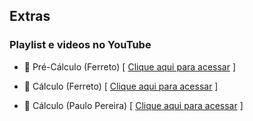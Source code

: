 ## Extras

### Playlist e videos no YouTube

- 🎥 Pré-Cálculo (Ferreto)  [ [Clique aqui para acessar](https://www.youtube.com/watch?v=SPZqQ5qn3P0&list=PL6oFLDTrOyYiNx4HmlLQakGHTSizaCAIW) ]

- 🎥 Cálculo (Ferreto) [ [Clique aqui para acessar](https://www.youtube.com/watch?v=DkCHV5Kbx4o&list=PLTPg64KdGgYhACfQUtMf3CuhWOfLoTf_a) ]

- 🎥 Cálculo (Paulo Pereira) [ [Clique aqui para acessar](https://www.youtube.com/watch?v=jQI0bsCtdws&list=PLEfwqyY2ox86LhxKybOY3_IG-7R5herLC) ]
